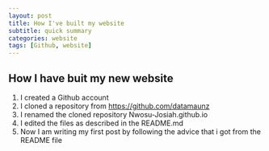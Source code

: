 ```yaml
---
layout: post
title: How I've built my website 
subtitle: quick summary
categories: website
tags: [Github, website]
---
```


## How I have buit my new website

1. I created a Github account
2. I cloned a repository from https://github.com/datamaunz
3. I renamed the cloned repository Nwosu-Josiah.github.io
4. I edited the files as described in the README.md
5. Now I am writing my first post by following the advice that i got from the README file 
